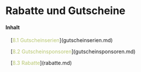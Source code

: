 # Rabatte und Gutscheine

#### Inhalt

<p style="text-indent: 1em;">[<span style="color:#B7C66E">8.1 Gutscheinserien</span>](gutscheinserien.md)

<p style="text-indent: 1em;">[<span style="color:#B7C66E">8.2 Gutscheinsponsoren</span>](gutscheinsponsoren.md)

<p style="text-indent: 1em;">[<span style="color:#B7C66E">8.3 Rabatte</span>](rabatte.md)

